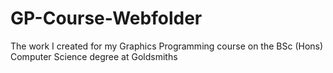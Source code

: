 # GP-Course-Webfolder
The work I created for my Graphics Programming course on the BSc (Hons) Computer Science degree at Goldsmiths
